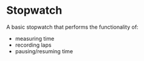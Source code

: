 # Stopwatch
A basic stopwatch that performs the functionality of:
- measuring time
- recording laps
- pausing/resuming time
